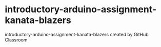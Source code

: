 # introductory-arduino-assignment-kanata-blazers
introductory-arduino-assignment-kanata-blazers created by GitHub Classroom
